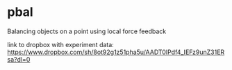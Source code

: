 # pbal
Balancing objects on a point using local force feedback


link to dropbox with experiment data:
https://www.dropbox.com/sh/8ot92g1z51pha5u/AADT0IPdf4_IEFz9unZ31ERsa?dl=0
